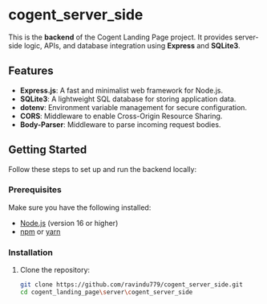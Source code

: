 # cogent_server_side
 

This is the **backend** of the Cogent Landing Page project. It provides server-side logic, APIs, and database integration using **Express** and **SQLite3**.

## Features

- **Express.js**: A fast and minimalist web framework for Node.js.
- **SQLite3**: A lightweight SQL database for storing application data.
- **dotenv**: Environment variable management for secure configuration.
- **CORS**: Middleware to enable Cross-Origin Resource Sharing.
- **Body-Parser**: Middleware to parse incoming request bodies.

## Getting Started

Follow these steps to set up and run the backend locally:

### Prerequisites

Make sure you have the following installed:
- [Node.js](https://nodejs.org/) (version 16 or higher)
- [npm](https://www.npmjs.com/) or [yarn](https://yarnpkg.com/)

### Installation

1. Clone the repository:
   ```bash
   git clone https://github.com/ravindu779/cogent_server_side.git
   cd cogent_landing_page\server\cogent_server_side